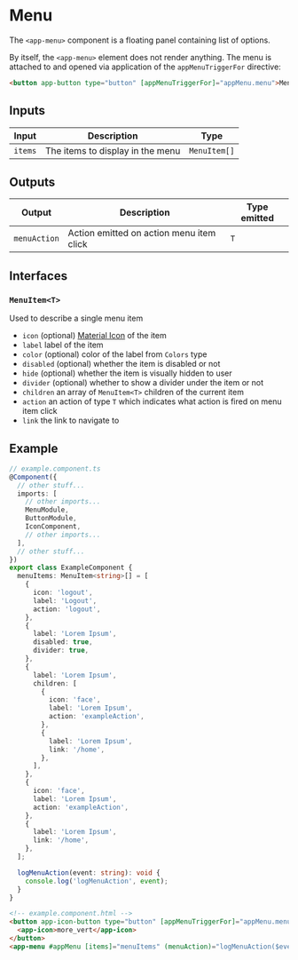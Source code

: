 # Menu

The `<app-menu>` component is a floating panel containing list of options.

By itself, the `<app-menu>` element does not render anything. The menu is attached to and opened via application of the `appMenuTriggerFor` directive:

```html
<button app-button type="button" [appMenuTriggerFor]="appMenu.menu">Menu</button>
```

## Inputs

| Input   | Description                      | Type         |
| ------- | -------------------------------- | ------------ |
| `items` | The items to display in the menu | `MenuItem[]` |

## Outputs

| Output       | Description                              | Type emitted |
| ------------ | ---------------------------------------- | ------------ |
| `menuAction` | Action emitted on action menu item click | `T`          |

## Interfaces

### `MenuItem<T>`

Used to describe a single menu item

- `icon` (optional) [Material Icon](https://fonts.google.com/icons?icon.set=Material+Icons) of the item
- `label` label of the item
- `color` (optional) color of the label from `Colors` type
- `disabled` (optional) whether the item is disabled or not
- `hide` (optional) whether the item is visually hidden to user
- `divider` (optional) whether to show a divider under the item or not
- `children` an array of `MenuItem<T>` children of the current item
- `action` an action of type `T` which indicates what action is fired on menu item click
- `link` the link to navigate to

## Example

```typescript
// example.component.ts
@Component({
  // other stuff...
  imports: [
    // other imports...
    MenuModule,
    ButtonModule,
    IconComponent,
    // other imports...
  ],
  // other stuff...
})
export class ExampleComponent {
  menuItems: MenuItem<string>[] = [
    {
      icon: 'logout',
      label: 'Logout',
      action: 'logout',
    },
    {
      label: 'Lorem Ipsum',
      disabled: true,
      divider: true,
    },
    {
      label: 'Lorem Ipsum',
      children: [
        {
          icon: 'face',
          label: 'Lorem Ipsum',
          action: 'exampleAction',
        },
        {
          label: 'Lorem Ipsum',
          link: '/home',
        },
      ],
    },
    {
      icon: 'face',
      label: 'Lorem Ipsum',
      action: 'exampleAction',
    },
    {
      label: 'Lorem Ipsum',
      link: '/home',
    },
  ];

  logMenuAction(event: string): void {
    console.log('logMenuAction', event);
  }
}
```

```html
<!-- example.component.html -->
<button app-icon-button type="button" [appMenuTriggerFor]="appMenu.menu">
  <app-icon>more_vert</app-icon>
</button>
<app-menu #appMenu [items]="menuItems" (menuAction)="logMenuAction($event)" />
```
